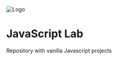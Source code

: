 
![Logo](.image/logo-no-background.png)


# JavaScript Lab

Repository with vanilla Javascript projects

